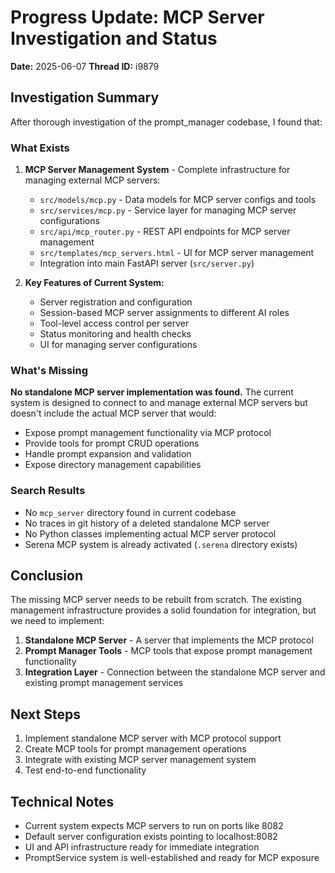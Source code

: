 # Progress Update: MCP Server Investigation and Status

**Date:** 2025-06-07
**Thread ID:** i9879

## Investigation Summary

After thorough investigation of the prompt_manager codebase, I found that:

### What Exists
1. **MCP Server Management System** - Complete infrastructure for managing external MCP servers:
   - `src/models/mcp.py` - Data models for MCP server configs and tools
   - `src/services/mcp.py` - Service layer for managing MCP server configurations
   - `src/api/mcp_router.py` - REST API endpoints for MCP server management
   - `src/templates/mcp_servers.html` - UI for MCP server management
   - Integration into main FastAPI server (`src/server.py`)

2. **Key Features of Current System:**
   - Server registration and configuration
   - Session-based MCP server assignments to different AI roles
   - Tool-level access control per server
   - Status monitoring and health checks
   - UI for managing server configurations

### What's Missing
**No standalone MCP server implementation was found.** The current system is designed to connect to and manage external MCP servers but doesn't include the actual MCP server that would:
- Expose prompt management functionality via MCP protocol
- Provide tools for prompt CRUD operations
- Handle prompt expansion and validation
- Expose directory management capabilities

### Search Results
- No `mcp_server` directory found in current codebase
- No traces in git history of a deleted standalone MCP server
- No Python classes implementing actual MCP server protocol
- Serena MCP system is already activated (`.serena` directory exists)

## Conclusion
The missing MCP server needs to be rebuilt from scratch. The existing management infrastructure provides a solid foundation for integration, but we need to implement:

1. **Standalone MCP Server** - A server that implements the MCP protocol
2. **Prompt Manager Tools** - MCP tools that expose prompt management functionality
3. **Integration Layer** - Connection between the standalone MCP server and existing prompt management services

## Next Steps
1. Implement standalone MCP server with MCP protocol support
2. Create MCP tools for prompt management operations
3. Integrate with existing MCP server management system
4. Test end-to-end functionality

## Technical Notes
- Current system expects MCP servers to run on ports like 8082
- Default server configuration exists pointing to localhost:8082
- UI and API infrastructure ready for immediate integration
- PromptService system is well-established and ready for MCP exposure
